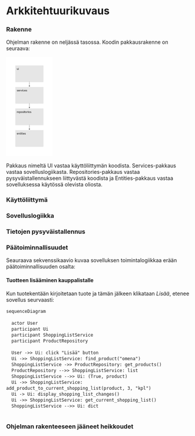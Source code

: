 # Arkkitehtuurikuvaus

### Rakenne

Ohjelman rakenne on neljässä tasossa. Koodin pakkausrakenne on seuraava:

<img src="https://github.com/cameocami/ot-harjoitustyo/blob/main/dokumentaatio/kuvat/pakkauskaavio.png" alt="Pakkauskaavio" width="25%" height="25%" />

Pakkaus nimeltä UI vastaa käyttöliittymän koodista. Services-pakkaus vastaa sovelluslogiikasta. Repositories-pakkaus vastaa pysyväistallennukseen liittyvästä koodista ja Entities-pakkaus vastaa sovelluksessa käytössä olevista oliosta. 

### Käyttöliittymä


### Sovelluslogiikka


### Tietojen pysyväistallennus


### Päätoiminnallisuudet

Seauraava sekvenssikaavio kuvaa sovelluksen toimintalogiikkaa erään päätoiminnallisuuden osalta:

#### Tuotteen lisääminen kauppalistalle

Kun tuotekentään kirjoitetaan tuote ja tämän jälkeen klikataan _Lisää_, etenee sovellus seurvaasti:

```mermaid
sequenceDiagram

  actor User
  participant Ui
  participant ShoppingListService
  participant ProductRepository

  User ->> Ui: click "Lisää" button
  Ui ->> ShoppingListService: find_product("omena")
  ShoppingListService ->> ProductRepository: get_products()
  ProductRepository -->> ShoppingListService: list
  ShoppingListService -->> Ui: (True, product)
  Ui ->> ShoppingListService: add_product_to_current_shopping_list(product, 3, "kpl")
  Ui -> Ui: display_shopping_list_changes()
  Ui ->> ShoppingListService: get_current_shopping_list()
  ShoppingListService -->> Ui: dict
  
```


### Ohjelman rakenteeseen jääneet heikkoudet
